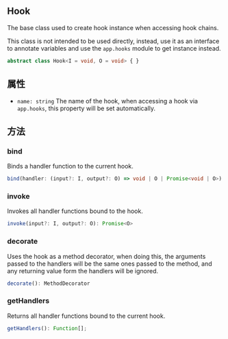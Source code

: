 <!-- title: Hook; order: 2 -->

## Hook

The base class used to create hook instance when accessing hook chains.

This class is not intended to be used directly, instead, use it as an interface
to annotate variables and use the `app.hooks` module to get instance instead.

```ts
abstract class Hook<I = void, O = void> { }
```

## 属性

- `name: string` The name of the hook, when accessing a hook via `app.hooks`,
    this property will be set automatically.

## 方法

### bind

Binds a handler function to the current hook.

```ts
bind(handler: (input?: I, output?: O) => void | O | Promise<void | O>): this;
```

### invoke

Invokes all handler functions bound to the hook.

```ts
invoke(input?: I, output?: O): Promise<O>
```

### decorate

Uses the hook as a method decorator, when doing this, the arguments passed to
the handlers will be the same ones passed to the method, and any returning value
form the handlers will be ignored.

```ts
decorate(): MethodDecorator
```

### getHandlers

Returns all handler functions bound to the current hook.

```ts
getHandlers(): Function[];
```
